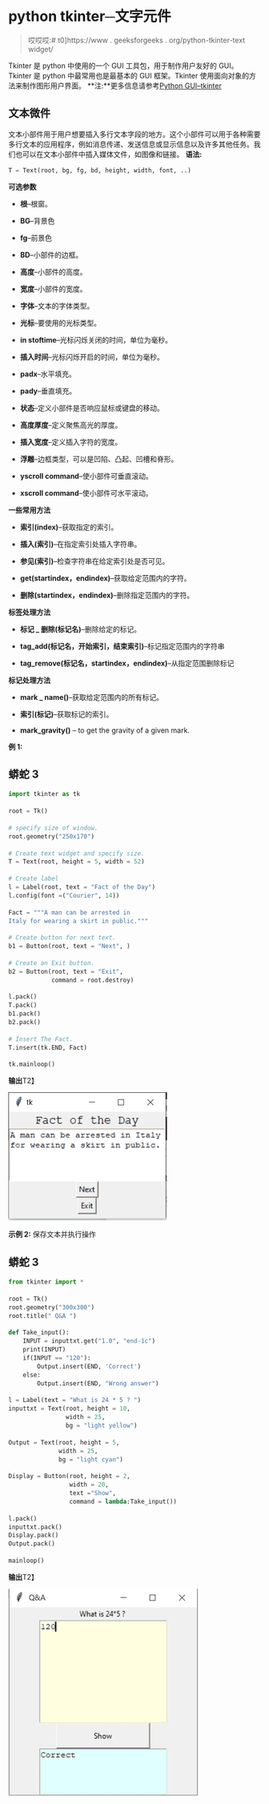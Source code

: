 # python tkinter─文字元件

> 哎哎哎:# t0]https://www . geeksforgeeks . org/python-tkinter-text widget/

Tkinter 是 python 中使用的一个 GUI 工具包，用于制作用户友好的 GUI。Tkinter 是 python 中最常用也是最基本的 GUI 框架。Tkinter 使用面向对象的方法来制作图形用户界面。
**注:**更多信息请参考[Python GUI–tkinter](https://www.geeksforgeeks.org/python-gui-tkinter/)

## 文本微件

文本小部件用于用户想要插入多行文本字段的地方。这个小部件可以用于各种需要多行文本的应用程序，例如消息传递、发送信息或显示信息以及许多其他任务。我们也可以在文本小部件中插入媒体文件，如图像和链接。
**语法:**

```py
T = Text(root, bg, fg, bd, height, width, font, ..)
```

**可选参数**

*   **根**–根窗。

*   **BG**–背景色

*   **fg**–前景色

*   **BD**–小部件的边框。

*   **高度**–小部件的高度。

*   **宽度**–小部件的宽度。

*   **字体**–文本的字体类型。

*   **光标**–要使用的光标类型。

*   **in stoftime**–光标闪烁关闭的时间，单位为毫秒。

*   **插入时间**–光标闪烁开启的时间，单位为毫秒。

*   **padx**–水平填充。

*   **pady**–垂直填充。

*   **状态**–定义小部件是否响应鼠标或键盘的移动。

*   **高度厚度**–定义聚焦高光的厚度。

*   **插入宽度**–定义插入字符的宽度。

*   **浮雕**–边框类型，可以是凹陷、凸起、凹槽和脊形。

*   **yscroll command**–使小部件可垂直滚动。

*   **xscroll command**–使小部件可水平滚动。

**一些常用方法**

*   **索引(index)**–获取指定的索引。

*   **插入(索引)**–在指定索引处插入字符串。

*   **参见(索引)**–检查字符串在给定索引处是否可见。

*   **get(startindex，endindex)**–获取给定范围内的字符。

*   **删除(startindex，endindex)**–删除指定范围内的字符。

**标签处理方法**

*   **标记 _ 删除(标记名)**–删除给定的标记。

*   **tag_add(标记名，开始索引，结束索引)**–标记指定范围内的字符串

*   **tag_remove(标记名，startindex，endindex)**–从指定范围删除标记

**标记处理方法**

*   **mark _ name()**–获取给定范围内的所有标记。

*   **索引(标记)**–获取标记的索引。

*   **mark_gravity()** – to get the gravity of a given mark.

**例 1:**

## 蟒蛇 3

```py
import tkinter as tk

root = Tk()

# specify size of window.
root.geometry("250x170")

# Create text widget and specify size.
T = Text(root, height = 5, width = 52)

# Create label
l = Label(root, text = "Fact of the Day")
l.config(font =("Courier", 14))

Fact = """A man can be arrested in
Italy for wearing a skirt in public."""

# Create button for next text.
b1 = Button(root, text = "Next", )

# Create an Exit button.
b2 = Button(root, text = "Exit",
            command = root.destroy)

l.pack()
T.pack()
b1.pack()
b2.pack()

# Insert The Fact.
T.insert(tk.END, Fact)

tk.mainloop()
```

**输出**T2】

![python-tkinter-text](img/b319472cc242add7944f6ebc8b31f163.png)

**示例 2:** 保存文本并执行操作

## 蟒蛇 3

```py
from tkinter import *

root = Tk()
root.geometry("300x300")
root.title(" Q&A ")

def Take_input():
    INPUT = inputtxt.get("1.0", "end-1c")
    print(INPUT)
    if(INPUT == "120"):
        Output.insert(END, 'Correct')
    else:
        Output.insert(END, "Wrong answer")

l = Label(text = "What is 24 * 5 ? ")
inputtxt = Text(root, height = 10,
                width = 25,
                bg = "light yellow")

Output = Text(root, height = 5,
              width = 25,
              bg = "light cyan")

Display = Button(root, height = 2,
                 width = 20,
                 text ="Show",
                 command = lambda:Take_input())

l.pack()
inputtxt.pack()
Display.pack()
Output.pack()

mainloop()
```

**输出**T2】

![python-tkinter-text](img/1e676737b740a18c01511769ae53aeee.png)